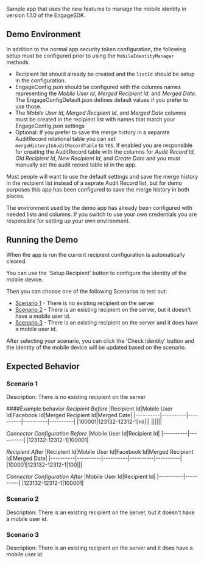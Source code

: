 Sample app that uses the new features to manage the mobile identity in version 1.1.0 of the EngageSDK.

## Demo Environment
In addition to the normal app security token configuration, the following setup must be configured prior to 
using the ```MobileIdentityManager``` methods.
- Recipient list should already be created and the ```listId``` should be setup in the configuration.
- EngageConfig.json should be configured with the columns names representing the _Mobile User Id_, _Merged Recipient Id_, and _Merged Date_.  The EngageConfigDefault.json defines default values if you prefer to use those.
- The _Mobile User Id_, _Merged Recipient Id_, and _Merged Date_ columns must be created in the recipient list with names that match your EngageConfig.json settings
- Optional: If you prefer to save the merge history in a separate AuditRecord relational table you can 
set ```mergeHistoryInAuditRecordTable``` to ```YES```.  If enabled you are responsible for creating the AuditRecord
 table with the columns for _Audit Record Id_, _Old Recipient Id_, _New Recipient Id_, and _Create Date_ and you must manually set the audit record table id in the app.

Most people will want to use the default settings and save the merge history in the recipient list instead of a seprate Audit Record list, but for demo purposes this app has been configured to save the merge history in both places.

The environment used by the demo app has already been configured with needed lists and columns.  If you switch to use your own credentials you are responsible for setting up your own environment.

## Running the Demo
When the app is run the current recipient configuration is automatically cleared.

You can use the 'Setup Recipient' button to configure the identity of the mobile device.

Then you can choose one of the following Scenarios to test out:
* [Scenario 1](#scenario1) - There is no existing recipient on the server
* [Scenario 2](#scenario2) - There is an existing recipient on the server, but it doesn't have a mobile user id.
* [Scenario 3](#secnario3) - There is an existing recipient on the server and it does have a mobile user id.

After selecting your scenario, you can click the 'Check Identity' button and the identity of the mobile device will be updated based on the scenario.

## Expected Behavior

### <a name="scenario1"/>Scenario 1
Description: There is no existing recipient on the server

####Example behavior
_Recipient Before_
|Recipient Id|Mobile User Id|Facebook Id|Merged Recipient Id|Merged Date|
|----------|----------|----------|----------|----------|
|100001|123132-12312-1|nil|||
||||||

_Connector Configuration Before_
|Mobile User Id|Recipient Id|
|----------|----------|
|123132-12312-1|100001|

_Recipient After_
|Recipient Id|Mobile User Id|Facebook Id|Merged Recipient Id|Merged Date|
|----------|----------|----------|----------|----------|
|100001|123132-12312-1|100|||

_Connector Configuration After_
|Mobile User Id|Recipient Id|
|----------|----------|
|123132-12312-1|100001|

### <a name="scenario2"/>Scenario 2
Description: There is an existing recipient on the server, but it doesn't have a mobile user id.

### <a name="scenario3"/>Scenario 3
Description: There is an existing recipient on the server and it does have a mobile user id.


